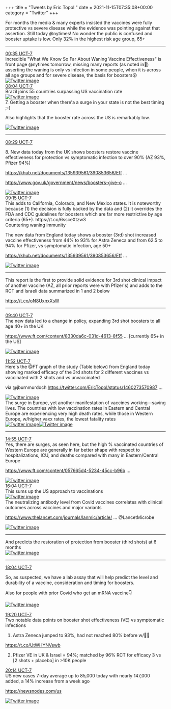 +++
title = "Tweets by Eric Topol " 
date = 2021-11-15T07:35:08+00:00
category = "Twitter"
+++
<div class="thread"> 
<div class="thread-content"> 
For months the media &amp; many experts insisted the vaccines were fully protective vs severe disease while the evidence was pointing against that assertion. Still today @nytimes! No wonder the public is confused and  booster uptake is low. Only 32% in the highest risk age group, 65+</div> 
<hr><div class="profile"> 
<a href="https://twitter.com/erictopol/status/1460149351141937152" target="_blank" rel="noreferer">00:35 UCT-7</a> 
</div> 
<div class="content"> 
Incredible "What We Know So Far About Waning Vaccine Effectiveness" is front page @nytimes tomorrow, missing many reports (as noted in🧵)   asserting the waning is only vs infection in some people, when it is across all age groups and for severe disease, the basis for boosters😲 </div> 
<a href="/twitter/erictopol/images/FEN-DsiVcAIvFZV.jpg"  ><img src="/twitter/erictopol/images/FEN-DsiVcAIvFZV.jpg" alt="Twitter image" ></img></a></div> 
<div class="tweet"> 
<div class="profile"> 
<a href="https://twitter.com/erictopol/status/1460262458879217672" target="_blank" rel="noreferer">08:04 UCT-7</a> 
</div> 
<div class="content"> 
Brazil joins 55 countries surpassing US vaccination rate </div> 
<a href="/twitter/erictopol/images/FEPk4X2VQAwNbHU.jpg"  ><img src="/twitter/erictopol/images/FEPk4X2VQAwNbHU.jpg" alt="Twitter image" ></img></a></div> 
<div class="thread"> 
<div class="thread-content"> 
7. Getting a booster when there'a a surge in your state is not the best timing ;-)

Also highlights that the booster rate across the US is remarkably low. </div> 
<a href="/twitter/erictopol/images/FEKrPM0UcAE5KHd.jpg"  ><img src="/twitter/erictopol/images/FEKrPM0UcAE5KHd.jpg" alt="Twitter image" ></img></a><hr><div class="profile"> 
<a href="https://twitter.com/erictopol/status/1460268852135161859" target="_blank" rel="noreferer">08:29 UCT-7</a> 
</div> 
<div class="content"> 
8. New data today from the UK shows boosters restore vaccine effectiveness for protection vs symptomatic infection to over 90% (AZ 93%, Pfizer 94%)

<a href="https://khub.net/documents/135939561/390853656/Effectiveness+of+BNT162b2+%28Comirnaty%2C+Pfizer-BioNTech%29+COVID-19+booster+vaccine+against+covid-19+related+symptoms+in+England.docx/a366af4e-9c7f-ce86-bc58-1cb3b88e3378" target="_blank" rel="noreferer">https://khub.net/documents/135939561/390853656/Eff ...</a> 


<a href="https://www.gov.uk/government/news/boosters-give-over-90-protection-against-symptomatic-covid-19-in-adults-over-50" target="_blank" rel="noreferer">https://www.gov.uk/government/news/boosters-give-o ...</a> 
 </div> 
<a href="/twitter/erictopol/images/FEPqs7wVIA0Y8O5.png"  ><img src="/twitter/erictopol/images/FEPqs7wVIA0Y8O5.png" alt="Twitter image" ></img></a></div> 
<div class="tweet"> 
<div class="profile"> 
<a href="https://twitter.com/erictopol/status/1460280417521602565" target="_blank" rel="noreferer">09:15 UCT-7</a> 
</div> 
<div class="content"> 
This adds to California, Colorado, and New Mexico states. It is noteworthy because (1) the decision is fully backed by the data and (2) it overrides the FDA and CDC guidelines for boosters which are far more restrictive by age criteria (65+). https://t.co/6ssceXtzw3</div> 
</div> 
<div class="thread"> 
<div class="thread-content"> 
Countering waning immunity

The new data from England today shows a booster (3rd) shot increased vaccine effectiveness from 44% to 93% for Astra Zeneca and from 62.5 to 94% for Pfizer, vs symptomatic infection, age 50+

<a href="https://khub.net/documents/135939561/390853656/Effectiveness+of+BNT162b2+%28Comirnaty%2C+Pfizer-BioNTech%29+COVID-19+booster+vaccine+against+covid-19+related+symptoms+in+England.docx/a366af4e-9c7f-ce86-bc58-1cb3b88e3378" target="_blank" rel="noreferer">https://khub.net/documents/135939561/390853656/Eff ...</a> 
 </div> 
<a href="/twitter/erictopol/images/FEPtWbyVIAYdShu.png"  ><img src="/twitter/erictopol/images/FEPtWbyVIAYdShu.png" alt="Twitter image" ></img></a><hr><div class="thread-content"> 
This report is the first to provide solid evidence for 3rd shot clinical impact of another vaccine (AZ, all prior reports were with Pfizer's) and adds to the RCT and Israeli data summarized in 1 and 2 below

https://t.co/oN8UxnxXsW</div> 
<hr><div class="profile"> 
<a href="https://twitter.com/erictopol/status/1460286542593679362" target="_blank" rel="noreferer">09:40 UCT-7</a> 
</div> 
<div class="content"> 
The new data led to a change in policy, expanding 3rd shot boosters to all age 40+ in the UK

<a href="https://www.ft.com/content/8330da6c-031d-4613-8f55-5b0269eaac00" target="_blank" rel="noreferer">https://www.ft.com/content/8330da6c-031d-4613-8f55 ...</a> 
 [currently 65+ in the US] </div> 
<a href="/twitter/erictopol/images/FEP6t0aVcAUXhUL.jpg"  ><img src="/twitter/erictopol/images/FEP6t0aVcAUXhUL.jpg" alt="Twitter image" ></img></a></div> 
<div class="tweet"> 
<div class="profile"> 
<a href="https://twitter.com/erictopol/status/1460319806565978117" target="_blank" rel="noreferer">11:52 UCT-7</a> 
</div> 
<div class="content"> 
Here's the @FT graph of the study (Table below) from England today showing marked efficacy of the 3rd shots for 2 different vaccines vs vaccinated with 2 shots and vs unvaccinated 

via @jburnmurdoch  <a href="https://twitter.com/EricTopol/status/1460273570987212800" target="_blank" rel="noreferer">https://twitter.com/EricTopol/status/1460273570987 ...</a> 
</div> 
<a href="/twitter/erictopol/images/FEQYQiOVQAEhp2u.png"  ><img src="/twitter/erictopol/images/FEQYQiOVQAEhp2u.png" alt="Twitter image" ></img></a></div> 
<div class="thread"> 
<div class="thread-content"> 
The surge in Europe, yet another manifestation of vaccines working—saving lives. The countries with low vaccination rates in Eastern and Central Europe are experiencing very high death rates, while those in Western Europe, w/higher vaxx rates, the lowest fatality rates </div> 
<a href="/twitter/erictopol/images/FENPYpQVQAYLcUn.jpg"  ><img src="/twitter/erictopol/images/FENPYpQVQAYLcUn.jpg" alt="Twitter image" ></img></a><a href="/twitter/erictopol/images/FENPdEDUcAISKpl.jpg"  ><img src="/twitter/erictopol/images/FENPdEDUcAISKpl.jpg" alt="Twitter image" ></img></a><hr><div class="profile"> 
<a href="https://twitter.com/erictopol/status/1460365831758487558" target="_blank" rel="noreferer">14:55 UCT-7</a> 
</div> 
<div class="content"> 
Yes, there are surges, as seen here, but the high % vaccinated countries of Western Europe are generally in far better shape with respect to hospitalizations, ICU, and deaths compared with many in Eastern/Central Europe

<a href="https://www.ft.com/content/057665d4-5234-45cc-b96b-8d6c189803cc" target="_blank" rel="noreferer">https://www.ft.com/content/057665d4-5234-45cc-b96b ...</a> 
 </div> 
<a href="/twitter/erictopol/images/FERCjMHVIAMAtTO.jpg"  ><img src="/twitter/erictopol/images/FERCjMHVIAMAtTO.jpg" alt="Twitter image" ></img></a></div> 
<div class="tweet"> 
<div class="profile"> 
<a href="https://twitter.com/erictopol/status/1460383281501802498" target="_blank" rel="noreferer">16:04 UCT-7</a> 
</div> 
<div class="content"> 
This sums up the US approach to vaccinations </div> 
<a href="/twitter/erictopol/images/FERSvV4VkAQ-ZMt.jpg"  ><img src="/twitter/erictopol/images/FERSvV4VkAQ-ZMt.jpg" alt="Twitter image" ></img></a></div> 
<div class="thread"> 
<div class="thread-content"> 
The neutralizing antibody level from Covid vaccines correlates with clinical outcomes across vaccines and major variants

<a href="https://www.thelancet.com/journals/lanmic/article/PIIS2666-5247(21)00267-6/fulltext" target="_blank" rel="noreferer">https://www.thelancet.com/journals/lanmic/article/ ...</a> 
 @LancetMicrobe </div> 
<a href="/twitter/erictopol/images/FERofknVUAkZeI5.jpg"  ><img src="/twitter/erictopol/images/FERofknVUAkZeI5.jpg" alt="Twitter image" ></img></a><hr><div class="thread-content"> 
And predicts the restoration of protection from booster (third shots) at 6 months </div> 
<a href="/twitter/erictopol/images/FERrArBVcAM9gqS.jpg"  ><img src="/twitter/erictopol/images/FERrArBVcAM9gqS.jpg" alt="Twitter image" ></img></a><hr><div class="profile"> 
<a href="https://twitter.com/erictopol/status/1460413471950999558" target="_blank" rel="noreferer">18:04 UCT-7</a> 
</div> 
<div class="content"> 
So, as suspected, we have a lab assay that will help predict the level and durability of a vaccine, consideration and timing for boosters.

Also for people with prior Covid who get an mRNA vaccine👇 </div> 
<a href="/twitter/erictopol/images/FERuL4eVgAA69Nu.jpg"  ><img src="/twitter/erictopol/images/FERuL4eVgAA69Nu.jpg" alt="Twitter image" ></img></a></div> 
<div class="tweet"> 
<div class="profile"> 
<a href="https://twitter.com/erictopol/status/1460432607108165633" target="_blank" rel="noreferer">19:20 UCT-7</a> 
</div> 
<div class="content"> 
Two notable data points on booster shot effectiveness (VE) vs symptomatic infections

1. Astra Zeneca jumped to 93%, had not reached 80% before w/💉💉

https://t.co/UtWHYNVswb

2. Pfizer VE in UK &amp; Israel = 94%; matched by 96% RCT for efficacy 3 vs [2 shots + placebo] in &gt;10K people</div> 
</div> 
<div class="tweet"> 
<div class="profile"> 
<a href="https://twitter.com/erictopol/status/1460446048539660294" target="_blank" rel="noreferer">20:14 UCT-7</a> 
</div> 
<div class="content"> 
US new cases 7-day average up to 85,000 today with nearly 147,000 added, a 14% increase from a week ago

<a href="https://newsnodes.com/us" target="_blank" rel="noreferer">https://newsnodes.com/us</a> 
 </div> 
<a href="/twitter/erictopol/images/FESKwysVEAERS9Q.jpg"  ><img src="/twitter/erictopol/images/FESKwysVEAERS9Q.jpg" alt="Twitter image" ></img></a></div> 


